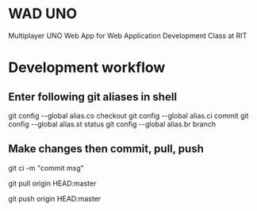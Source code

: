 # WAD UNO
Multiplayer UNO Web App for Web Application Development Class at RIT

# Development workflow

## Enter following git aliases in shell

git config --global alias.co checkout
git config --global alias.ci commit
git config --global alias.st status
git config --global alias.br branch

## Make changes then commit, pull, push

git ci -m "commit msg"

git pull origin HEAD:master

git push origin HEAD:master
